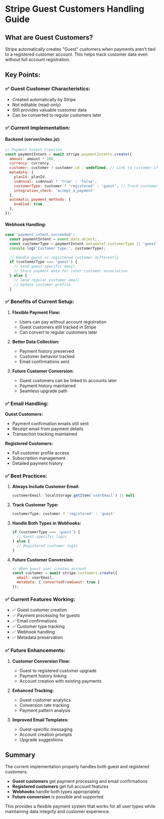 # Stripe Guest Customers Handling Guide

## What are Guest Customers?

Stripe automatically creates "Guest" customers when payments aren't tied to a registered customer account. This helps track customer data even without full account registration.

## Key Points:

### ✅ **Guest Customer Characteristics:**
- Created automatically by Stripe
- Not editable (read-only)
- Still provides valuable customer data
- Can be converted to regular customers later

### ✅ **Current Implementation:**

#### **Backend (server/index.js):**
```javascript
// Payment Intent Creation
const paymentIntent = await stripe.paymentIntents.create({
  amount: amount * 100,
  currency: currency,
  customer: customer ? customer.id : undefined, // Link to customer if available
  metadata: {
    planId: planId,
    isAnnual: isAnnual ? 'true' : 'false',
    customerType: customer ? 'registered' : 'guest', // Track customer type
    integration_check: 'accept_a_payment'
  },
  automatic_payment_methods: {
    enabled: true,
  },
});
```

#### **Webhook Handling:**
```javascript
case 'payment_intent.succeeded':
  const paymentIntent = event.data.object;
  const customerType = paymentIntent.metadata?.customerType || 'guest';
  console.log('Customer type:', customerType);
  
  // Handle guest vs registered customer differently
  if (customerType === 'guest') {
    // Send guest-specific email
    // Store payment data for later customer association
  } else {
    // Send regular customer email
    // Update customer profile
  }
```

### ✅ **Benefits of Current Setup:**

1. **Flexible Payment Flow:**
   - Users can pay without account registration
   - Guest customers still tracked in Stripe
   - Can convert to regular customers later

2. **Better Data Collection:**
   - Payment history preserved
   - Customer behavior tracked
   - Email confirmations sent

3. **Future Customer Conversion:**
   - Guest customers can be linked to accounts later
   - Payment history maintained
   - Seamless upgrade path

### ✅ **Email Handling:**

**Guest Customers:**
- Payment confirmation emails still sent
- Receipt email from payment details
- Transaction tracking maintained

**Registered Customers:**
- Full customer profile access
- Subscription management
- Detailed payment history

### ✅ **Best Practices:**

1. **Always Include Customer Email:**
   ```javascript
   customerEmail: localStorage.getItem('userEmail') || null
   ```

2. **Track Customer Type:**
   ```javascript
   customerType: customer ? 'registered' : 'guest'
   ```

3. **Handle Both Types in Webhooks:**
   ```javascript
   if (customerType === 'guest') {
     // Guest-specific logic
   } else {
     // Registered customer logic
   }
   ```

4. **Future Customer Conversion:**
   ```javascript
   // When guest user creates account
   const customer = await stripe.customers.create({
     email: userEmail,
     metadata: { convertedFromGuest: true }
   });
   ```

### ✅ **Current Features Working:**

- ✅ Guest customer creation
- ✅ Payment processing for guests
- ✅ Email confirmations
- ✅ Customer type tracking
- ✅ Webhook handling
- ✅ Metadata preservation

### ✅ **Future Enhancements:**

1. **Customer Conversion Flow:**
   - Guest to registered customer upgrade
   - Payment history linking
   - Account creation with existing payments

2. **Enhanced Tracking:**
   - Guest customer analytics
   - Conversion rate tracking
   - Payment pattern analysis

3. **Improved Email Templates:**
   - Guest-specific messaging
   - Account creation prompts
   - Upgrade suggestions

## Summary

The current implementation properly handles both guest and registered customers:

- **Guest customers** get payment processing and email confirmations
- **Registered customers** get full account features
- **Webhooks** handle both types appropriately
- **Future conversion** is possible and supported

This provides a flexible payment system that works for all user types while maintaining data integrity and customer experience. 